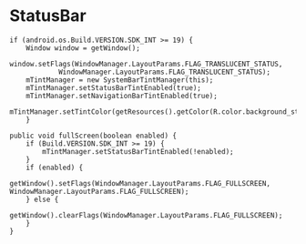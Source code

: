 # StatusBar #

    if (android.os.Build.VERSION.SDK_INT >= 19) {
        Window window = getWindow();
        window.setFlags(WindowManager.LayoutParams.FLAG_TRANSLUCENT_STATUS,
                WindowManager.LayoutParams.FLAG_TRANSLUCENT_STATUS);
        mTintManager = new SystemBarTintManager(this);
        mTintManager.setStatusBarTintEnabled(true);
        mTintManager.setNavigationBarTintEnabled(true);
        mTintManager.setTintColor(getResources().getColor(R.color.background_statusbar));
        }
    
    public void fullScreen(boolean enabled) {
        if (Build.VERSION.SDK_INT >= 19) {
            mTintManager.setStatusBarTintEnabled(!enabled);
        }
        if (enabled) {
            getWindow().setFlags(WindowManager.LayoutParams.FLAG_FULLSCREEN, WindowManager.LayoutParams.FLAG_FULLSCREEN);
        } else {
            getWindow().clearFlags(WindowManager.LayoutParams.FLAG_FULLSCREEN);
        }
    }
